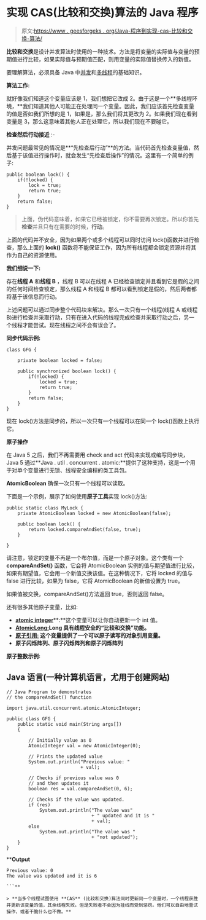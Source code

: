 # 实现 CAS(比较和交换)算法的 Java 程序

> 原文:[https://www . geesforgeks . org/Java-程序到实现-cas-比较和交换-算法/](https://www.geeksforgeeks.org/java-program-to-implement-cas-compare-and-swap-algorithm/)

**比较和交换**是设计并发算法时使用的一种技术。方法是将变量的实际值与变量的预期值进行比较，如果实际值与预期值匹配，则用变量的实际值替换传入的新值。

要理解算法，必须具备 Java 中[并发](https://www.geeksforgeeks.org/java-concurrency-yield-sleep-and-join-methods/)和[多线程](https://www.geeksforgeeks.org/multithreading-in-java/)的基础知识。

**算法工作:**

就好像我们知道这个变量应该是 1，我们想把它改成 2。由于这是一个**多线程环境，**我们知道其他人可能正在处理同一个变量。因此，我们应该首先检查变量的值是否如我们所想的是 1，如果是，那么我们将其更改为 2。如果我们现在看到变量是 3，那么这意味着其他人正在处理它，所以我们现在不要碰它。

**检查然后行动接近** :-

并发问题最常见的情况是**“先检查后行动”**的方法。当代码首先检查变量值，然后基于该值进行操作时，就会发生“先检查后操作”的情况。这里有一个简单的例子:

```
public boolean lock() {
    if(!locked) {
        lock = true;
        return true;
    }
    return false;
}
```

> 上面，伪代码意味着，如果它已经被锁定，你不需要再次锁定。所以你首先**检查**并且只有在需要的时候，**行动**。

上面的代码并不安全，因为如果两个或多个线程可以同时访问 lock()函数并进行检查，那么上面的 **lock()** 函数将不能保证工作，因为所有线程都会锁定资源并将其作为自己的资源使用。

**我们细说一下:**

存在**线程 A** 和**线程 B** ，线程 B 可以在线程 A 已经检查锁定并且看到它是假的之间的任何时间检查锁定，那么线程 A 和线程 B 都可以看到锁定是假的，然后两者都将基于该信息而行动。

上述问题可以通过同步整个代码块来解决。那么一次只有一个线程(线程 A 或线程 B)进行检查并采取行动，只有在进入代码的线程完成检查并采取行动之后，另一个线程才能尝试。现在线程之间不会有误会了。

**同步代码示例:**

```
class GFG {

    private boolean locked = false;

    public synchronized boolean lock() {
        if(!locked) {
            locked = true;
            return true;
        }
        return false;
    }
}
```

现在 lock()方法是同步的，所以一次只有一个线程可以在同一个 lock()函数上执行它。

**原子操作**

在 Java 5 之后，我们不再需要用 check and act 代码来实现或编写同步块，Java 5 通过**Java . util . concurrent . atomic:**提供了这种支持，这是一个用于对单个变量进行无锁、线程安全编程的类工具包。

**AtomicBoolean** 确保一次只有一个线程可以读取。

下面是一个示例，展示了如何使用**原子工具**实现 lock()方法:

```
public static class MyLock {
    private AtomicBoolean locked = new AtomicBoolean(false);

    public boolean lock() {
        return locked.compareAndSet(false, true);
    }

}
```

请注意，锁定的变量不再是一个布尔值，而是一个原子对象。这个类有一个 **compareAndSet()** 函数，它会将 AtomicBoolean 实例的值与期望值进行比较，如果有期望值，它会用一个新值交换该值。在这种情况下，它将 locked 的值与 false 进行比较，如果为 false，它将 AtomicBoolean 的新值设置为 true。

如果值被交换，compareAndSet()方法返回 true，否则返回 false。

还有很多其他原子变量，比如:

*   [**atomic integer**](https://www.geeksforgeeks.org/atomicinteger-compareandset-method-in-java-with-examples/)**:**这个变量可以让你自动更新一个 int 值。
*   [**AtomicLong:**](https://www.geeksforgeeks.org/atomiclong-compareandset-method-in-java-with-examples/)**Long 具有线程安全的“比较和交换”功能。**
*   **[**原子引用:**](https://www.geeksforgeeks.org/atomicreference-compareandset-method-in-java-with-examples/) 这个变量提供了一个可以原子读写的对象引用变量。**
*   ****原子闪烁阵列、原子闪烁阵列和原子闪烁阵列****

****原子整数示例:****

## **Java 语言(一种计算机语言，尤用于创建网站)**

```
// Java Program to demonstrates 
// the compareAndSet() function 

import java.util.concurrent.atomic.AtomicInteger; 

public class GFG { 
    public static void main(String args[]) 
    { 

        // Initially value as 0 
        AtomicInteger val = new AtomicInteger(0); 

        // Prints the updated value 
        System.out.println("Previous value: "
                           + val); 

        // Checks if previous value was 0 
        // and then updates it 
        boolean res = val.compareAndSet(0, 6); 

        // Checks if the value was updated. 
        if (res) 
            System.out.println("The value was"
                               + " updated and it is "
                               + val); 
        else
            System.out.println("The value was "
                               + "not updated"); 
    } 
}
```

****Output**

```
Previous value: 0
The value was updated and it is 6

```** 

> **当多个线程试图使用 **CAS** (比较和交换)算法同时更新同一个变量时，一个线程获胜并更新该变量的值，其余线程失败。但是失败者不会因为挂线而受到惩罚。他们可以自由地重试操作，或者干脆什么也不做。**